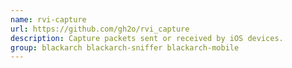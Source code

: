 ```yaml
---
name: rvi-capture
url: https://github.com/gh2o/rvi_capture
description: Capture packets sent or received by iOS devices.
group: blackarch blackarch-sniffer blackarch-mobile
---
```

